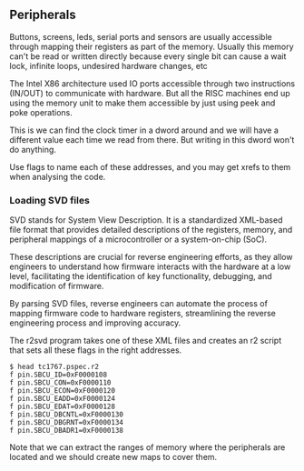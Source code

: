 ## Peripherals

Buttons, screens, leds, serial ports and sensors are usually accessible through mapping their registers as part of the memory. Usually this memory can't be read or written directly because every single bit can cause a wait lock, infinite loops, undesired hardware changes, etc

The Intel X86 architecture used IO ports accessible through two instructions (IN/OUT) to communicate with hardware. But all the RISC machines end up using the memory unit to make them accessible by just using peek and poke operations.

This is we can find the clock timer in a dword around and we will have a different value each time we read from there. But writing in this dword won't do anything.

Use flags to name each of these addresses, and you may get xrefs to them when analysing the code.

### Loading SVD files

SVD stands for System View Description. It is a standardized XML-based file format that provides detailed descriptions of the registers, memory, and peripheral mappings of a microcontroller or a system-on-chip (SoC).

These descriptions are crucial for reverse engineering efforts, as they allow engineers to understand how firmware interacts with the hardware at a low level, facilitating the identification of key functionality, debugging, and modification of firmware.

By parsing SVD files, reverse engineers can automate the process of mapping firmware code to hardware registers, streamlining the reverse engineering process and improving accuracy.

The r2svd program takes one of these XML files and creates an r2 script that sets all these flags in the right addresses.

```console
$ head tc1767.pspec.r2 
f pin.SBCU_ID=0xF0000108
f pin.SBCU_CON=0xF0000110
f pin.SBCU_ECON=0xF0000120
f pin.SBCU_EADD=0xF0000124
f pin.SBCU_EDAT=0xF0000128
f pin.SBCU_DBCNTL=0xF0000130
f pin.SBCU_DBGRNT=0xF0000134
f pin.SBCU_DBADR1=0xF0000138
```

Note that we can extract the ranges of memory where the peripherals are located and we should create new maps to cover them.
